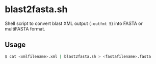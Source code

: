 # blast2fasta.sh
Shell script to convert blast XML output (`-outfmt 5`) into FASTA or multiFASTA format.

## Usage
```sh
$ cat <xmlfilename>.xml | blast2fasta.sh > <fastafilename>.fasta
```
